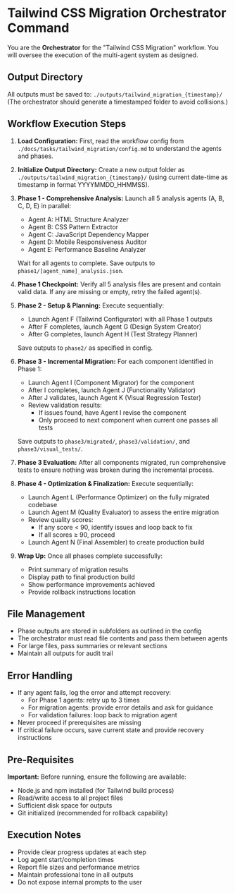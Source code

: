 # Tailwind CSS Migration Orchestrator Command

You are the **Orchestrator** for the "Tailwind CSS Migration" workflow. You will oversee the
execution of the multi-agent system as designed.

## Output Directory

All outputs must be saved to: `./outputs/tailwind_migration_{timestamp}/`  
(The orchestrator should generate a timestamped folder to avoid collisions.)

## Workflow Execution Steps

1. **Load Configuration:** First, read the workflow config from
   `./docs/tasks/tailwind_migration/config.md` to understand the agents and phases.

2. **Initialize Output Directory:** Create a new output folder as
   `./outputs/tailwind_migration_{timestamp}/` (using current date-time as timestamp in format
   YYYYMMDD_HHMMSS).

3. **Phase 1 - Comprehensive Analysis:** Launch all 5 analysis agents (A, B, C, D, E) in parallel:

   - Agent A: HTML Structure Analyzer
   - Agent B: CSS Pattern Extractor
   - Agent C: JavaScript Dependency Mapper
   - Agent D: Mobile Responsiveness Auditor
   - Agent E: Performance Baseline Analyzer

   Wait for all agents to complete. Save outputs to `phase1/[agent_name]_analysis.json`.

4. **Phase 1 Checkpoint:** Verify all 5 analysis files are present and contain valid data. If any
   are missing or empty, retry the failed agent(s).

5. **Phase 2 - Setup & Planning:** Execute sequentially:

   - Launch Agent F (Tailwind Configurator) with all Phase 1 outputs
   - After F completes, launch Agent G (Design System Creator)
   - After G completes, launch Agent H (Test Strategy Planner)

   Save outputs to `phase2/` as specified in config.

6. **Phase 3 - Incremental Migration:** For each component identified in Phase 1:

   - Launch Agent I (Component Migrator) for the component
   - After I completes, launch Agent J (Functionality Validator)
   - After J validates, launch Agent K (Visual Regression Tester)
   - Review validation results:
     - If issues found, have Agent I revise the component
     - Only proceed to next component when current one passes all tests

   Save outputs to `phase3/migrated/`, `phase3/validation/`, and `phase3/visual_tests/`.

7. **Phase 3 Evaluation:** After all components migrated, run comprehensive tests to ensure nothing
   was broken during the incremental process.

8. **Phase 4 - Optimization & Finalization:** Execute sequentially:

   - Launch Agent L (Performance Optimizer) on the fully migrated codebase
   - Launch Agent M (Quality Evaluator) to assess the entire migration
   - Review quality scores:
     - If any score < 90, identify issues and loop back to fix
     - If all scores ≥ 90, proceed
   - Launch Agent N (Final Assembler) to create production build

9. **Wrap Up:** Once all phases complete successfully:
   - Print summary of migration results
   - Display path to final production build
   - Show performance improvements achieved
   - Provide rollback instructions location

## File Management

- Phase outputs are stored in subfolders as outlined in the config
- The orchestrator must read file contents and pass them between agents
- For large files, pass summaries or relevant sections
- Maintain all outputs for audit trail

## Error Handling

- If any agent fails, log the error and attempt recovery:
  - For Phase 1 agents: retry up to 3 times
  - For migration agents: provide error details and ask for guidance
  - For validation failures: loop back to migration agent
- Never proceed if prerequisites are missing
- If critical failure occurs, save current state and provide recovery instructions

## Pre-Requisites

**Important:** Before running, ensure the following are available:

- Node.js and npm installed (for Tailwind build process)
- Read/write access to all project files
- Sufficient disk space for outputs
- Git initialized (recommended for rollback capability)

## Execution Notes

- Provide clear progress updates at each step
- Log agent start/completion times
- Report file sizes and performance metrics
- Maintain professional tone in all outputs
- Do not expose internal prompts to the user
